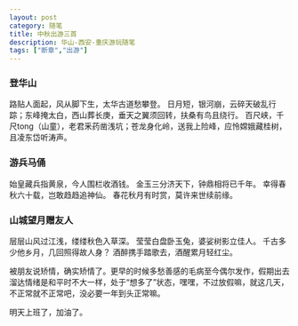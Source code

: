 ```yaml
---
layout: post
category: 随笔
title: 中秋出游三首
description: 华山-西安-重庆游玩随笔
tags: ["断章","出游"]
---
```


### 登华山
路贴人面起，风从脚下生，太华古道愁攀登。
日月短，银河崩，云碎天破乱行踪；东峰掩太白，西山葬长庚，垂天之翼须回转，扶桑有鸟且绕行。
百尺峡，千尺tong（山童），老君釆药凿浅坑；苍龙身化岭，送我上险峰，应怜嫦娥藏桂树，且凌东岱听涛声。

### 游兵马俑
始皇藏兵指黄泉，今人围栏收酒钱。
金玉三分济天下，钟鼎相将已千年。
幸得春秋六十载，岂敢趋趋追神仙。
春花秋月有时赏，莫许来世续前缘。


### 山城望月赠友人
层层山风过江浅，缕缕秋色入草深。
莹莹白盘卧玉兔，婆娑树影立佳人。
千古多少他乡月，几回照得故人身？
酒醉携手踏歌去，酒醒累月轻红尘。


被朋友说矫情，确实矫情了。更早的时候多愁善感的毛病至今偶尔发作，假期出去溜达情绪是和平时不大一样，处于“想多了”状态，嘿嘿，不过放假嘛，就这几天，不正常就不正常吧，没必要一年到头正常嘛。

明天上班了，加油了。
